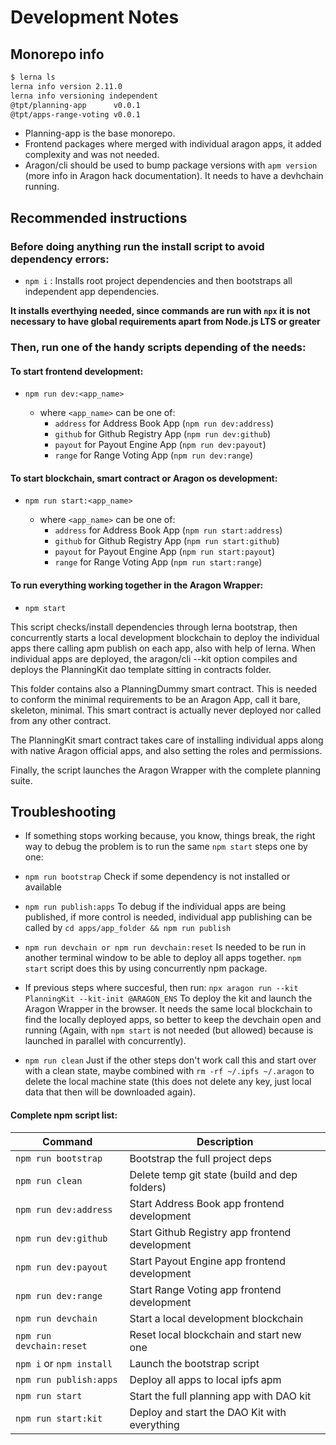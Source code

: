 # Development Notes

## Monorepo info

```bash
$ lerna ls
lerna info version 2.11.0
lerna info versioning independent
@tpt/planning-app      v0.0.1
@tpt/apps-range-voting v0.0.1
```

- Planning-app is the base monorepo.
- Frontend packages where merged with individual aragon apps, it added complexity and was not needed.
- Aragon/cli should be used to bump package versions with `apm version` (more info in Aragon hack documentation). It needs to have a devhchain running.

## Recommended instructions

### Before doing anything run the install script to avoid dependency errors:

- `npm i` : Installs root project dependencies and then bootstraps all independent app dependencies.

**It installs everthying needed, since commands are run with `npx` it is not necessary to have global requirements apart from Node.js LTS or greater**

### Then, run one of the handy scripts depending of the needs:

#### To start frontend development:

- `npm run dev:<app_name>`

  - where `<app_name>` can be one of:
    - `address` for Address Book App (`npm run dev:address`)
    - `github` for Github Registry App (`npm run dev:github`)
    - `payout` for Payout Engine App (`npm run dev:payout`)
    - `range` for Range Voting App (`npm run dev:range`)

#### To start blockchain, smart contract or Aragon os development:

- `npm run start:<app_name>`

  - where `<app_name>` can be one of:
    - `address` for Address Book App (`npm run start:address`)
    - `github` for Github Registry App (`npm run start:github`)
    - `payout` for Payout Engine App (`npm run start:payout`)
    - `range` for Range Voting App (`npm run start:range`)

#### To run everything working together in the Aragon Wrapper:

- `npm start`

This script checks/install dependencies through lerna bootstrap, then concurrently starts a local development blockchain to deploy the individual apps there calling apm publish on each app, also with help of lerna.
When individual apps are deployed, the aragon/cli --kit option compiles and deploys the PlanningKit dao template sitting in contracts folder.

This folder contains also a PlanningDummy smart contract. This is needed to conform the minimal requirements to be an Aragon App, call it bare, skeleton, minimal. This smart contract is actually never deployed nor called from any other contract.

The PlanningKit smart contract takes care of installing individual apps along with native Aragon official apps, and also setting the roles and permissions.

Finally, the script launches the Aragon Wrapper with the complete planning suite.

## Troubleshooting

- If something stops working because, you know, things break, the right way to debug the problem is to run the same `npm start` steps one by one:
- `npm run bootstrap`
  Check if some dependency is not installed or available
- `npm run publish:apps`
  To debug if the individual apps are being published, if more control is needed, individual app publishing can be called by `cd apps/app_folder && npm run publish`
- `npm run devchain or npm run devchain:reset`
  Is needed to be run in another terminal window to be able to deploy all apps together. `npm start` script does this by using concurrently npm package.
- If previous steps where succesful, then run: `npx aragon run --kit PlanningKit --kit-init @ARAGON_ENS`
  To deploy the kit and launch the Aragon Wrapper in the browser.
  It needs the same local blockchain to find the locally deployed apps, so better to keep the devchain open and running (Again, with `npm start` is not needed (but allowed) because is launched in parallel with concurrently).

- `npm run clean`
  Just if the other steps don't work call this and start over with a clean state, maybe combined with `rm -rf ~/.ipfs ~/.aragon` to delete the local machine state (this does not delete any key, just local data that then will be downloaded again).

#### Complete npm script list:

| Command                  | Description                                    |
| ------------------------ | ---------------------------------------------- |
| `npm run bootstrap`      | Bootstrap the full project deps                |
| `npm run clean`          | Delete temp git state (build and dep folders)  |
| `npm run dev:address`    | Start Address Book app frontend development    |
| `npm run dev:github`     | Start Github Registry app frontend development |
| `npm run dev:payout`     | Start Payout Engine app frontend development   |
| `npm run dev:range`      | Start Range Voting app frontend development    |
| `npm run devchain`       | Start a local development blockchain           |
| `npm run devchain:reset` | Reset local blockchain and start new one       |
| `npm i` or `npm install` | Launch the bootstrap script                    |
| `npm run publish:apps`   | Deploy all apps to local ipfs apm              |
| `npm run start`          | Start the full planning app with DAO kit       |
| `npm run start:kit`      | Deploy and start the DAO Kit with everything   |

